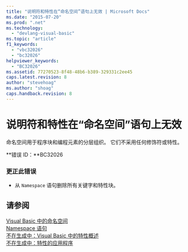 ```yaml
---
title: "说明符和特性在“命名空间”语句上无效 | Microsoft Docs"
ms.date: "2015-07-20"
ms.prod: ".net"
ms.technology: 
  - "devlang-visual-basic"
ms.topic: "article"
f1_keywords: 
  - "vbc32026"
  - "bc32026"
helpviewer_keywords: 
  - "BC32026"
ms.assetid: 77270523-8f48-48b6-b389-329331c2ee45
caps.latest.revision: 8
author: "stevehoag"
ms.author: "shoag"
caps.handback.revision: 8
---
```

# 说明符和特性在“命名空间”语句上无效
命名空间用于程序块和编程元素的分层组织。 它们不采用任何修饰符或特性。  
  
 **错误 ID：**BC32026  
  
### 更正此错误  
  
-   从 `Namespace` 语句删除所有关键字和特性块。  
  
## 请参阅  
 [Visual Basic 中的命名空间](../../visual-basic/programming-guide/program-structure/namespaces.md)   
 [Namespace 语句](../../visual-basic/language-reference/statements/namespace-statement.md)   
 [不在生成中：Visual Basic 中的特性概述](http://msdn.microsoft.com/zh-cn/0d0cff64-892d-4f57-83bd-bef388553d4f)   
 [不在生成中：特性的应用程序](http://msdn.microsoft.com/zh-cn/2b1703ed-4437-49b3-bc0b-568094324f47)